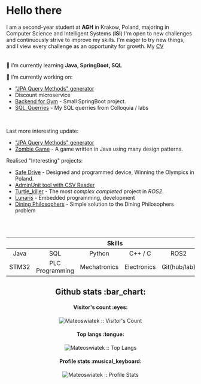 # Hello there
I am a second-year student at **AGH** in Krakow, Poland, majoring in Computer Science and Intelligent Systems (**ISI**)
I'm open to new challenges and continuously strive to improve my skills. I'm eager to try new things, and I view every challenge as an opportunity for growth.
My [CV](https://github.com/Mateoswiatek/Mateoswiatek/blob/main/CV_Mateusz_Swiatek.pdf)<br>
<br><br>
🌱 I’m currently learning **Java, SpringBoot, SQL**
<br>

🔭 I’m currently working on:
- ["JPA Query Methods" generator](https://github.com/Mateoswiatek/SqlFromMethodNames/tree/master)
- Discount microservice
- [Backend for Gym](https://github.com/Mateoswiatek/GymBackend) - Small SpringBoot project.
- [SQL_Querries](https://github.com/Mateoswiatek/SQL_Querries) - My SQL querries from Colloquia / labs
<br>

Last more interesting update:
- ["JPA Query Methods" generator](https://github.com/Mateoswiatek/SqlFromMethodNames/tree/master)
- [Zombie Game](https://github.com/Mateoswiatek/JavaZombieGame) - A game written in Java using many design patterns.

Realised "Interesting" projects:
- [Safe Drive](https://www.youtube.com/watch?v=f3RRo53PAh8) - Designed and programmed device, Winning the Olympics in Poland.
- [AdminUnit tool with CSV Reader](https://github.com/Mateoswiatek/AdminUnit_tool_with_CSV_Reader-)
- [Turtle_killer](https://github.com/Mateoswiatek/ROS2_follow_turtle_robot) - The most *complex completed* project in *ROS2*.
- [Lunaris](https://www.orbital-space.com/lunarmission) - Embedded programming, development
- [Dining Philosophers](https://github.com/Mateoswiatek/JavaDiningPhilosophers) - Simple solution to the Dining Philosophers problem


<br><br>

<div align="center">
  <table>
    <thead>
      <tr>
        <th colspan="7">Skills</th>
      </tr>
    </thead>
    <tr>
     <td align="center" width=110>Java</td>
     <td align="center" width=110>SQL</td>
     <td align="center" width=110>Python</td>
     <td align="center" width=110>C++ / C</td>
     <td align="center" width=110>ROS2</td>
     <td align="center" width=110>Linux</td>
    </tr>
    <tr>
     <td align="center" width=110>STM32</td>
     <td align="center" width=110>PLC Programming</td>
     <td align="center" width=110>Mechatronics</td>
     <td align="center" width=110>Electronics</td>
     <td align="center" width=110>Git(hub/lab)</td>
     <td align="center" width=110>PCB design</td>
    </tr>
  </table>
  



<h2 align="center">Github stats :bar_chart:</h2>

<h4 align="center">Visitor's count :eyes:</h4>

<p align="center"><img src="https://profile-counter.glitch.me/{Mateoswiatek}/count.svg" alt="Mateoswiatek :: Visitor's Count" /></p>

<h4 align="center">Top langs :tongue:</h4>

<p align="center"><img src="https://github-readme-stats.vercel.app/api/top-langs/?username=Mateoswiatek&langs_count=10&theme=tokyonight&layout=compact" alt="Mateoswiatek :: Top Langs" /></p>

<h4 align="center">Profile stats :musical_keyboard:</h4>

<p align="center"><img src="https://github-readme-stats.vercel.app/api?username=Mateoswiatek&show_icons=true&title_color=fff&icon_color=79ff97&text_color=9f9f9f&bg_color=151515" alt="Mateoswiatek :: Profile Stats" /></p>
